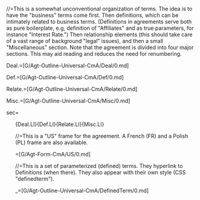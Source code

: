 //=This is a somewhat unconventional organization of terms.  The idea is to have the "business" terms come first.  Then definitions, which can be intimately related to business terms.  (Definitions in agreements serve both as pure boilerplate, e.g, definition of "Affiliates" and as true parameters, for instance "Interest Rate.")  Then relationship elements (this should take care of a vast range of background "legal" issues), and then a small "Miscellaneous" section.  Note that the agreement is divided into four major sections.  This may aid reading and reduces the need for renumbering.

Deal.=[G/Agt-Outline-Universal-CmA/Deal/0.md]

Def.=[G/Agt-Outline-Universal-CmA/Def/0.md]

Relate.=[G/Agt-Outline-Universal-CmA/Relate/0.md]

Misc.=[G/Agt-Outline-Universal-CmA/Misc/0.md]

sec=<ol>{Deal.LI}{Def.LI}{Relate.LI}{Misc.LI}

//=This is a "US" frame for the agreement.  A French (FR) and a Polish (PL) frame are also available.
 
=[G/Agt-Form-CmA/US/0.md]

//=This is a set of parameterized (defined) terms.  They hyperlink to Definitions (when there).  They also appear with their own style (CSS "definedterm").  
     
_=[G/Agt-Outline-Universal-CmA/DefinedTerm/0.md]